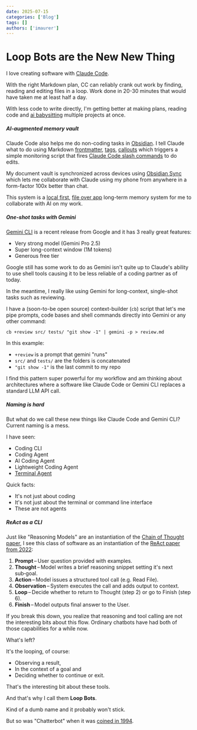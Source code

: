 ```yaml
---
date: 2025-07-15
categories: ['Blog']
tags: []
authors: ['imaurer']
---
```

# Loop Bots are the New New Thing

I love creating software with [Claude Code](https://docs.anthropic.com/en/docs/claude-code/overview).

With the right Markdown plan, CC can reliably crank out work by finding, reading and editing files in a loop. Work done in 20-30 minutes that would have taken me at least half a day.

With less code to write directly, I'm getting better at making plans, reading code and [ai babysitting](https://changelog.com/friends/96) multiple projects at once.

##### AI-augmented memory vault

Claude Code also helps me do non-coding tasks in [Obsidian](https://obsidian.md/). I tell Claude what to do using Markdown [frontmatter](https://help.obsidian.md/properties), [tags](https://help.obsidian.md/tags), [callouts](https://help.obsidian.md/callouts) which triggers a simple monitoring script that fires [Claude Code slash commands](https://docs.anthropic.com/en/docs/claude-code/slash-commands) to do edits. 

My document vault is synchronized across devices using [Obsidian Sync](https://obsidian.md/sync) which lets me collaborate with Claude using my phone from anywhere in a form-factor 100x better than chat.

This system is a [local first](https://lofi.so/), [file over app](https://stephango.com/file-over-app) long-term memory system for me to collaborate with AI on my work.

##### One-shot tasks with Gemini

[Gemini CLI](https://blog.google/technology/developers/introducing-gemini-cli-open-source-ai-agent/) is a recent release from Google and it has 3 really great features:

- Very strong model (Gemini Pro 2.5)
- Super long-context window (1M tokens)
- Generous free tier

Google still has some work to do as Gemini isn't quite up to Claude's ability to use shell tools causing it to be less reliable of a coding partner as of today.

In the meantime, I really like using Gemini for long-context, single-shot tasks such as reviewing. 

I have a (soon-to-be open source) context-builder (`cb`) script that let's me pipe prompts, code bases and shell commands directly into Gemini or any other command:

```
cb +review src/ tests/ "git show -1" | gemini -p > review.md
```

In this example:

- `+review` is a prompt that gemini "runs"
- `src/` and `tests/` are the folders is concatenated
- `"git show -1"` is the last commit to my repo

I find this pattern super powerful for my workflow and am thinking about architectures where a software like Claude Code or Gemini CLI replaces a standard LLM API call.

##### Naming is hard

But what do we call these new things like Claude Code and Gemini CLI? Current naming is a mess.

I have seen:

- Coding CLI
- Coding Agent
- AI Coding Agent
- Lightweight Coding Agent
- [Terminal Agent](https://simonwillison.net/2025/Jun/25/gemini-cli/)

Quick facts:

- It's not just about coding
- It's not just about the terminal or command line interface
- These are not agents

##### ReAct as a CLI

Just like "Reasoning Models" are an instantiation of the [Chain of Thought paper](https://arxiv.org/abs/2201.11903), I see this class of software as an instantiation of the [ReAct paper from 2022](https://arxiv.org/abs/2210.03629):

1. **Prompt** – User question provided with examples.
2. **Thought** – Model writes a brief reasoning snippet setting it's next sub‑goal.    
3. **Action** – Model issues a structured tool call (e.g. Read File).
4. **Observation** – System executes the call and adds output to context.
5. **Loop** – Decide whether to return to Thought (step 2) or go to Finish (step 6).
6. **Finish** – Model outputs final answer to the User.

If you break this down, you realize that reasoning and tool calling are not the interesting bits about this flow. Ordinary chatbots have had both of those capabilities for a while now.

What's left?

It's the looping, of course:

- Observing a result,
- In the context of a goal and
- Deciding whether to continue or exit.

That's the interesting bit about these tools.

And that's why I call them **Loop Bots**.

Kind of a dumb name and it probably won't stick.

But so was "Chatterbot" when it was [coined in 1994](https://www.interlogica.it/en/insight-en/chatbot-history/).
